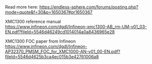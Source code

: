 Read more here: https://endless-sphere.com/forums/posting.php?mode=quote&f=30&p=1650367#pr1650367  

XMC1300 reference manual  
https://www.infineon.com/dgdl/Infineon-xmc1300-AB_rm-UM-v01_03-EN.pdf?fileId=5546d46249cd1014014a0a8436965e28  

XMC1300 FOC paper from Infineon  
https://www.infineon.com/dgdl/Infineon-AP32370_PMSM_FOC_for_XMC1000-AN-v01_00-EN.pdf?fileId=5546d4625b3ca4ec015b3e42761006a8
